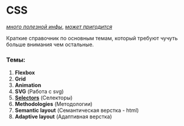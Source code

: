 # CSS

[_много полезной инфы_](https://habr.com/ru/articles/698350/ "Habr статья"), [_может пригодится_](https://web-valley.ru/articles/verstka-dlya-sajta)

Краткие справочник по основным темам, который требуют чучуть больше внимания чем остальные.

### Темы:

1. **Flexbox**
2. **Grid**
3. **Animation**
4. **SVG** (Работа с svg)
5. [**Selectors**](https://code.tutsplus.com/ru/tutorials/the-30-css-selectors-you-must-memorize--net-16048 "надо будет перенести") (Селекторы)
6. **Methodologies** (Методологии)
7. **Semantic layout** (Семантическая верстка - html)
8. **Adaptive layout** (Адаптивная верстка)
